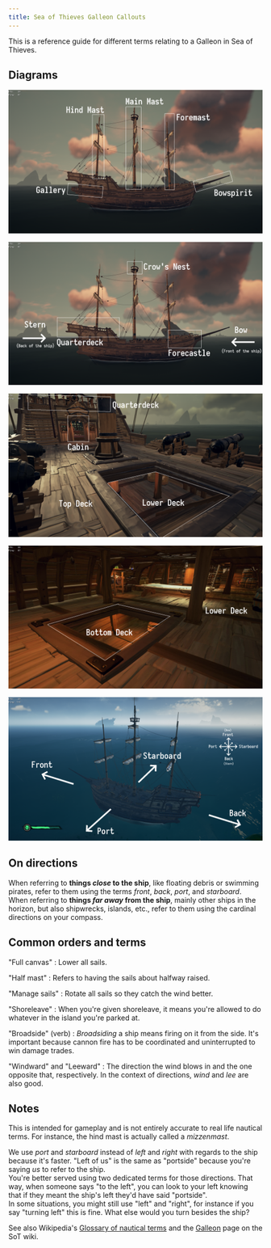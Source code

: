 ```yaml
---
title: Sea of Thieves Galleon Callouts
---
```


This is a reference guide for different terms relating to a Galleon in Sea of Thieves.

## Diagrams

![Sea of Thieves diagram 0](/assets/img/blog/sea_of_thieves_0.png)

![Sea of Thieves diagram 1](/assets/img/blog/sea_of_thieves_1.png)

![Sea of Thieves diagram 2](/assets/img/blog/sea_of_thieves_2.png)

![Sea of Thieves diagram 3](/assets/img/blog/sea_of_thieves_3.png)

![Sea of Thieves diagram 4](/assets/img/blog/sea_of_thieves_4.png)

## On directions

When referring to **things *close* to the ship**, like floating debris or swimming pirates, refer to them using the terms *front*, *back*, *port*, and *starboard*.  
When referring to **things *far away* from the ship**, mainly other ships in the horizon, but also shipwrecks, islands, etc., refer to them using the cardinal directions on your compass. 

## Common orders and terms

"Full canvas"
: Lower all sails.

"Half mast"
: Refers to having the sails about halfway raised.

"Manage sails"
: Rotate all sails so they catch the wind better.

"Shoreleave"
: When you're given shoreleave, it means you're allowed to do whatever in the island you're parked at.

"Broadside" (verb)
: *Broadsiding* a ship means firing on it from the side. It's important because cannon fire has to be coordinated and uninterrupted to win damage trades.

"Windward" and "Leeward"
: The direction the wind blows in and the one opposite that, respectively. In the context of directions, *wind* and *lee* are also good.

## Notes

This is intended for gameplay and is not entirely accurate to real life nautical terms. For instance, the hind mast is actually called a *mizzenmast*.

We use *port* and *starboard* instead of *left* and *right* with regards to the ship because it's faster. "Left of us" is the same as "portside" because you're saying *us* to refer to the ship.  
You're better served using two dedicated terms for those directions. That way, when someone says "to the left", you can look to your left knowing that if they meant the ship's left they'd have said "portside".  
In some situations, you might still use "left" and "right", for instance if you say "turning left" this is fine. What else would you turn besides the ship?

See also Wikipedia's [Glossary of nautical terms](https://en.wikipedia.org/wiki/Glossary_of_nautical_terms) and the [Galleon](https://seaofthieves.gamepedia.com/Galleon) page on the SoT wiki.
